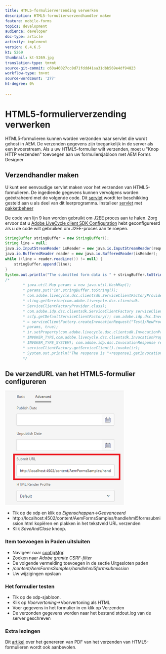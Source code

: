 ```yaml
---
title: HTML5-formulierverzending verwerken
description: HTML5-formulierverzendhandler maken
feature: mobile-forms
topics: development
audience: developer
doc-type: article
activity: implement
version: 6.4,6.5
kt: 5269
thumbnail: kt-5269.jpg
translation-type: tm+mt
source-git-commit: c60a46027cc8d71fddd41aa31dbb569e4df94823
workflow-type: tm+mt
source-wordcount: '277'
ht-degree: 0%

---
```



# HTML5-formulierverzending verwerken

HTML5-formulieren kunnen worden verzonden naar servlet die wordt gehost in AEM. De verzonden gegevens zijn toegankelijk in de server als een invoerstream. Als u uw HTML5-formulier wilt verzenden, moet u &quot;Knop HTTP verzenden&quot; toevoegen aan uw formuliersjabloon met AEM Forms Designer

## Verzendhandler maken

U kunt een eenvoudige servlet maken voor het verzenden van HTML5-formulieren. De ingediende gegevens kunnen vervolgens worden geëxtraheerd met de volgende code. Dit [servlet](assets/html5-submit-handler.zip) wordt ter beschikking gesteld aan u als deel van dit leerprogramma. Installeer [servlet](assets/html5-submit-handler.zip) met [pakketbeheer](http://localhost:4502/crx/packmgr/index.jsp)

De code van lijn 9 kan worden gebruikt om J2EE proces aan te halen. Zorg ervoor dat u [Adobe LiveCycle client SDK Configuration](https://helpx.adobe.com/aem-forms/6/submit-form-data-livecycle-process.html) hebt geconfigureerd als u de code wilt gebruiken om J2EE-proces aan te roepen.

```java
StringBuffer stringBuffer = new StringBuffer();
String line = null;
java.io.InputStreamReader isReader = new java.io.InputStreamReader(request.getInputStream(), "UTF-8");
java.io.BufferedReader reader = new java.io.BufferedReader(isReader);
while ((line = reader.readLine()) != null) {
    stringBuffer.append(line);
}
System.out.println("The submitted form data is " + stringBuffer.toString());
/*
        * java.util.Map params = new java.util.HashMap();
        * params.put("in",stringBuffer.toString());
        * com.adobe.livecycle.dsc.clientsdk.ServiceClientFactoryProvider scfp =
        * sling.getService(com.adobe.livecycle.dsc.clientsdk.
        * ServiceClientFactoryProvider.class);
        * com.adobe.idp.dsc.clientsdk.ServiceClientFactory serviceClientFactory =
        * scfp.getDefaultServiceClientFactory(); com.adobe.idp.dsc.InvocationRequest ir
        * = serviceClientFactory.createInvocationRequest("Test1/NewProcess1", "invoke",
        * params, true);
        * ir.setProperty(com.adobe.livecycle.dsc.clientsdk.InvocationProperties.
        * INVOKER_TYPE,com.adobe.livecycle.dsc.clientsdk.InvocationProperties.
        * INVOKER_TYPE_SYSTEM); com.adobe.idp.dsc.InvocationResponse response1 =
        * serviceClientFactory.getServiceClient().invoke(ir);
        * System.out.println("The response is "+response1.getInvocationId());
        */
```


## De verzendURL van het HTML5-formulier configureren

![submit-url](assets/submit-url.PNG)

* Tik op de xdp en klik op _Eigenschappen_->_Geavanceerd_
* http://localhost:4502/content/AemFormsSamples/handlehml5formsubmission.html kopiëren en plakken in het tekstveld URL verzenden
* Klik _SaveAndClose_ knoop.

### Item toevoegen in Paden uitsluiten

* Navigeer naar [configMgr](http://localhost:4502/system/console/configMgr).
* Zoeken naar _Adobe granite CSRF-filter_
* De volgende vermelding toevoegen in de sectie Uitgesloten paden
* _/content/AemFormsSamples/handlehml5formsubmission_
* Uw wijzigingen opslaan

### Het formulier testen

* Tik op de xdp-sjabloon.
* Klik op _Voorvertoning_->Voorvertoning als HTML
* Voer gegevens in het formulier in en klik op Verzenden
* De verzonden gegevens worden naar het bestand stdout.log van de server geschreven

### Extra lezingen

Dit [artikel](https://docs.adobe.com/content/help/en/experience-manager-learn/forms/document-services/generate-pdf-from-mobile-form-submission-article.html) over het genereren van PDF van het verzenden van HTML5-formulieren wordt ook aanbevolen.




